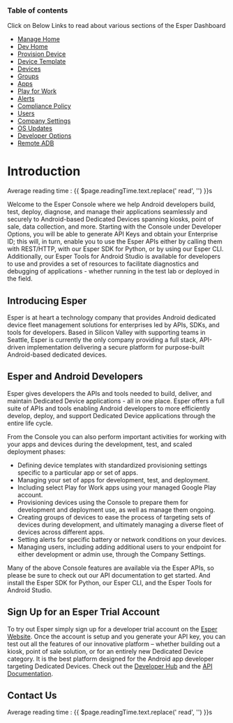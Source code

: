 ### Table of contents

Click on Below Links to read about various sections of the Esper Dashboard
<br />

*   [Manage Home](home-dashboard/index.md)
*   [Dev Home](home-dev/index.md)
*   [Provision Device](device-provisioning/index.md)
*   [Device Template](device-template/index.md)
*   [Devices](device-management/index.md)
*   [Groups](group-management/index.md)
*   [Apps](app-management/index.md)
*   [Play for Work](play-work/index.md)
*   [Alerts](alerts/index.md)
*   [Compliance Policy](policy-management/index.md)
*   [Users](user-management/index.md)
*   [Company Settings](enterprise-configuration/index.md)
*   [OS Updates](os-updates/index.md)
*   [Developer Options](developer-options/index.md)
*   [Remote ADB](device-management/remote-adb.md)
# Introduction

<div class="avg-reading-time" style="margin-top: 0rem;">Average reading time : {{ $page.readingTime.text.replace(' read', '') }}s</div>


Welcome to the Esper Console where we help Android developers build, test, deploy, diagnose, and manage their applications seamlessly and securely to Android-based Dedicated Devices spanning kiosks, point of sale, data collection, and more. Starting with the Console under Developer Options, you will be able to generate API Keys and obtain your Enterprise ID; this will, in turn, enable you to use the Esper APIs either by calling them with REST/HTTP, with our Esper SDK for Python, or by using our Esper CLI. Additionally, our Esper Tools for Android Studio is available for developers to use and provides a set of resources to facilitate diagnostics and debugging of applications - whether running in the test lab or deployed in the field.

## Introducing Esper

Esper is at heart a technology company that provides Android dedicated device fleet management solutions for enterprises led by APIs, SDKs, and tools for developers. Based in Silicon Valley with supporting teams in Seattle, Esper is currently the only company providing a full stack, API-driven implementation delivering a secure platform for purpose-built Android-based dedicated devices.

## Esper and Android Developers

Esper gives developers the APIs and tools needed to build, deliver, and maintain Dedicated Device applications - all in one place. Esper offers a full suite of APIs and tools enabling Android developers to more efficiently develop, deploy, and support Dedicated Device applications through the entire life cycle.

From the Console you can also perform important activities for working with your apps and devices during the development, test, and scaled deployment phases:

*   Defining device templates with standardized provisioning settings specific to a particular app or set of apps.
*   Managing your set of apps for development, test, and deployment.
*   Including select Play for Work apps using your managed Google Play account.
*   Provisioning devices using the Console to prepare them for development and deployment use, as well as manage them ongoing.
*   Creating groups of devices to ease the process of targeting sets of devices during development, and ultimately managing a diverse fleet of devices across different apps.
*   Setting alerts for specific battery or network conditions on your devices.
*   Managing users, including adding additional users to your endpoint for either development or admin use, through the Company Settings.

Many of the above Console features are available via the Esper APIs, so please be sure to check out our API documentation to get started. And install the Esper SDK for Python, our Esper CLI, and the Esper Tools for Android Studio.

## Sign Up for an Esper Trial Account

To try out Esper simply sign up for a developer trial account on the [Esper Website](https://esper.io/signup/). Once the account is setup and you generate your API key, you can test out all the features of our innovative platform – whether building out a kiosk, point of sale solution, or for an entirely new Dedicated Device category. It is the best platform designed for the Android app developer targeting Dedicated Devices. Check out the [Developer Hub](https://docs.esper.io) and the [API Documentation](https://api.esper.io).

## Contact Us


<div class="avg-reading-time">Average reading time : {{ $page.readingTime.text.replace(' read', '') }}s</div>

